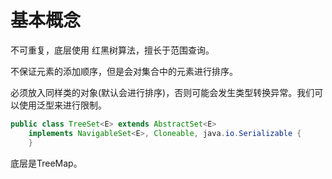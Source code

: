 # 基本概念
不可重复，底层使用 红黑树算法，擅长于范围查询。

不保证元素的添加顺序，但是会对集合中的元素进行排序。

必须放入同样类的对象(默认会进行排序)，否则可能会发生类型转换异常。我们可以使用泛型来进行限制。

```java
public class TreeSet<E> extends AbstractSet<E>
    implements NavigableSet<E>, Cloneable, java.io.Serializable {
    }
```

底层是TreeMap。